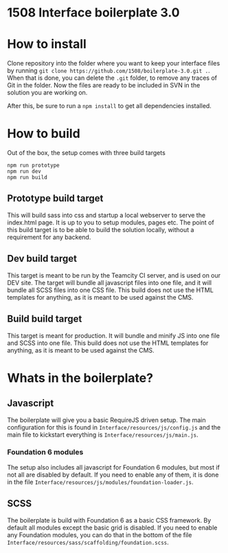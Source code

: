 1508 Interface boilerplate 3.0
==============================

# How to install

Clone repository into the folder where you want to keep your interface files by running `git clone https://github.com/1508/boilerplate-3.0.git .`. When that is done, you can delete the `.git` folder, to remove any traces of Git in the folder. Now the files are ready to be included in SVN in the solution you are working on.

After this, be sure to run a `npm install` to get all dependencies installed.

# How to build

Out of the box, the setup comes with three build targets

```
npm run prototype
npm run dev
npm run build
```

## Prototype build target

This will build sass into css and startup a local webserver to serve the index.html page. It is up to you to setup modules, pages etc. The point of this build target is to be able to build the solution locally, without a requirement for any backend.

## Dev build target

This target is meant to be run by the Teamcity CI server, and is used on our DEV site. The target will bundle all javascript files into one file, and it will bundle all SCSS files into one CSS file. This build does not use the HTML templates for anything, as it is meant to be used against the CMS.

## Build build target

This target is meant for production. It will bundle and minify JS into one file and SCSS into one file. This build does not use the HTML templates for anything, as it is meant to be used against the CMS.

# Whats in the boilerplate?

## Javascript

The boilerplate will give you a basic RequireJS driven setup. The main configuration for this is found in `Interface/resources/js/config.js` and the main file to kickstart everything is `Interface/resources/js/main.js`. 

### Foundation 6 modules

The setup also includes all javascript for Foundation 6 modules, but most if not all are disabled by default. If you need to enable any of them, it is done in the file `Interface/resources/js/modules/foundation-loader.js`.

## SCSS

The boilerplate is build with Foundation 6 as a basic CSS framework. By default all modules except the basic grid is disabled. If you need to enable any Foundation modules, you can do that in the bottom of the file `Interface/resources/sass/scaffolding/foundation.scss`.
